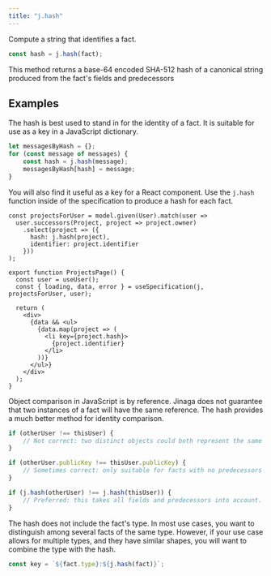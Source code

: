 ```yaml
---
title: "j.hash"
---
```


Compute a string that identifies a fact.

```typescript
const hash = j.hash(fact);
```

This method returns a base-64 encoded SHA-512 hash of a canonical string produced from the fact's fields and predecessors

## Examples

The hash is best used to stand in for the identity of a fact.
It is suitable for use as a key in a JavaScript dictionary.

```javascript
let messagesByHash = {};
for (const message of messages) {
    const hash = j.hash(message);
    messagesByHash[hash] = message;
}
```

You will also find it useful as a key for a React component.
Use the `j.hash` function inside of the specification to produce a hash for each fact.

```tsx
const projectsForUser = model.given(User).match(user =>
  user.successors(Project, project => project.owner)
    .select(project => ({
      hash: j.hash(project),
      identifier: project.identifier
    }))
);

export function ProjectsPage() {
  const user = useUser();
  const { loading, data, error } = useSpecification(j, projectsForUser, user);

  return (
    <div>
      {data && <ul>
        {data.map(project => (
          <li key={project.hash}>
            {project.identifier}
          </li>
        ))}
      </ul>}
    </div>
  );
}
```

Object comparison in JavaScript is by reference.
Jinaga does not guarantee that two instances of a fact will have the same reference.
The hash provides a much better method for identity comparison.

```javascript
if (otherUser !== thisUser) {
    // Not correct: two distinct objects could both represent the same fact.
}

if (otherUser.publicKey !== thisUser.publicKey) {
    // Sometimes correct: only suitable for facts with no predecessors and a distinguishing field.
}

if (j.hash(otherUser) !== j.hash(thisUser)) {
    // Preferred: this takes all fields and predecessors into account.
}
```

The hash does not include the fact's type.
In most use cases, you want to distinguish among several facts of the same type.
However, if your use case allows for multiple types, and they have similar shapes, you will want to combine the type with the hash.

```javascript
const key = `${fact.type}:${j.hash(fact)}`;
```